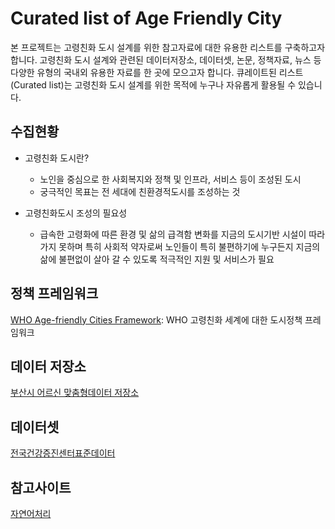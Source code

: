# Curated list of Age Friendly City
본 프로젝트는 고령친화 도시 설계를 위한 참고자료에 대한 유용한 리스트를 구축하고자 합니다. 고령친화 도시 설계와 관련된 데이터저장소, 데이터셋, 논문, 정책자료, 뉴스 등 다양한 유형의 국내외 유용한 자료를 한 곳에 모으고자 합니다. 큐레이트된 리스트(Curated list)는 고령친화 도시 설계를 위한 목적에 누구나 자유롭게 활용될 수 있습니다. 

## 수집현황

* 고령친화 도시란?
  * 노인을 중심으로 한 사회복지와 정책 및 인프라, 서비스 등이 조성된 도시
  * 궁극적인 목표는 전 세대에 친환경적도시를 조성하는 것
 
* 고령친화도시 조성의 필요성
  * 급속한 고령화에 따른 환경 및 삶의 급격함 변화를 지금의 도시기반 시설이 따라가지 못하며 특히 사회적 약자로써 노인들이 특히 불편하기에 누구든지 지금의 삶에 불편없이 살아 갈 수 있도록 적극적인 지원 및 서비스가 필요
  




## 정책 프레임워크
[WHO Age-friendly Cities Framework](https://extranet.who.int/agefriendlyworld/): WHO 고령친화 세계에 대한 도시정책 프레임워크

## 데이터 저장소
[부산시 어르신 맞춤형데이터 저장소](https://data.busan.go.kr/customData/list.nm?apitype=130)

## 데이터셋
[전국건강증진센터표준데이터](https://data.busan.go.kr/dataSet/detail.nm?contentId=10&publicdatapk=OA_SS00034)

## 참고사이트
[자연어처리](https://insikk.github.io/awesome-korean-nlp/)



